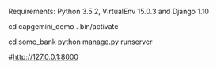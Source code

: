 Requirements: Python 3.5.2, VirtualEnv 15.0.3 and Django 1.10

cd capgemini_demo
. bin/activate

cd some_bank
python manage.py runserver

#http://127.0.0.1:8000